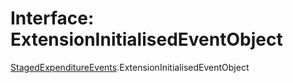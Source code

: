 # Interface: ExtensionInitialisedEventObject

[StagedExpenditureEvents](../modules/StagedExpenditureEvents.md).ExtensionInitialisedEventObject
